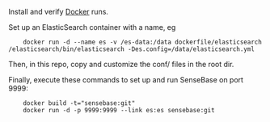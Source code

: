 
Install and verify [Docker](https://www.docker.com/) runs.

Set up an ElasticSearch container with a name, eg 

        docker run -d --name es -v /es-data:/data dockerfile/elasticsearch /elasticsearch/bin/elasticsearch -Des.config=/data/elasticsearch.yml

Then, in this repo, copy and customize the conf/ files in the root dir.

Finally, execute these commands to set up and run SenseBase on port 9999:

        docker build -t="sensebase:git"
        docker run -d -p 9999:9999 --link es:es sensebase:git


